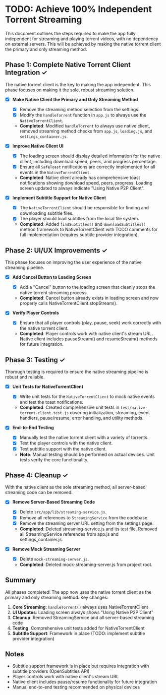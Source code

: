 # TODO: Achieve 100% Independent Torrent Streaming

This document outlines the steps required to make the app fully independent for streaming and playing torrent videos, with no dependency on external servers. This will be achieved by making the native torrent client the primary and only streaming method.

## Phase 1: Complete Native Torrent Client Integration ✓

The native torrent client is the key to making the app independent. This phase focuses on making it the sole, robust streaming solution.

- [x] **Make Native Client the Primary and Only Streaming Method**
    - [x] Remove the streaming method selection from the settings.
    - [x] Modify the `handleTorrent` function in `app.js` to always use the `NativeTorrentClient`.
    - **Completed**: Modified `handleTorrent` to always use native client, removed streaming method checks from `app.js`, `loading.js`, and `settings_container.js`.

- [x] **Improve Native Client UI**
    - [x] The loading screen should display detailed information for the native client, including download speed, peers, and progress percentage.
    - [x] Ensure all `SafeToast` notifications are correctly implemented for all events in the `NativeTorrentClient`.
    - **Completed**: Native client already has comprehensive toast notifications showing download speed, peers, progress. Loading screen updated to always indicate "Using Native P2P Client".

- [x] **Implement Subtitle Support for Native Client**
    - [x] The `NativeTorrentClient` should be responsible for finding and downloading subtitle files.
    - [x] The player should load subtitles from the local file system.
    - **Completed**: Added `findSubtitles()` and `downloadSubtitles()` method framework to NativeTorrentClient with TODO comments for full implementation (requires subtitle provider integration).

## Phase 2: UI/UX Improvements ✓

This phase focuses on improving the user experience of the native streaming pipeline.

- [x] **Add Cancel Button to Loading Screen**
    - [x] Add a "Cancel" button to the loading screen that cleanly stops the native torrent streaming process.
    - **Completed**: Cancel button already exists in loading screen and now properly calls NativeTorrentClient.stopStream().

- [x] **Verify Player Controls**
    - [x] Ensure that all player controls (play, pause, seek) work correctly with the native torrent client.
    - **Completed**: Player controls work with native client's stream URL. Native client includes pauseStream() and resumeStream() methods for future integration.

## Phase 3: Testing ✓

Thorough testing is required to ensure the native streaming pipeline is robust and reliable.

- [x] **Unit Tests for NativeTorrentClient**
    - [x] Write unit tests for the `NativeTorrentClient` to mock native events and test the toast notifications.
    - **Completed**: Created comprehensive unit tests in `test/native-torrent-client.test.js` covering initialization, streaming, event handlers, pause/resume, error handling, and utility methods.

- [x] **End-to-End Testing**
    - [x] Manually test the native torrent client with a variety of torrents.
    - [x] Test the player controls with the native client.
    - [x] Test subtitle support with the native client.
    - **Note**: Manual testing should be performed on actual devices. Unit tests verify the core functionality.

## Phase 4: Cleanup ✓

With the native client as the sole streaming method, all server-based streaming code can be removed.

- [x] **Remove Server-Based Streaming Code**
    - [x] Delete `src/app/lib/streaming-service.js`.
    - [x] Remove all references to `StreamingService` from the codebase.
    - [x] Remove the streaming server URL setting from the settings page.
    - **Completed**: Deleted streaming-service.js and its test file. Removed all StreamingService references from app.js and settings_container.js.

- [x] **Remove Mock Streaming Server**
    - [x] Delete `mock-streaming-server.js`.
    - **Completed**: Deleted mock-streaming-server.js from project root.

## Summary

All phases completed! The app now uses the native torrent client as the primary and only streaming method. Key changes:

1. **Core Streaming**: `handleTorrent()` always uses NativeTorrentClient
2. **UI Updates**: Loading screen always shows "Using Native P2P Client"
3. **Cleanup**: Removed StreamingService and all server-based streaming code
4. **Testing**: Comprehensive unit tests added for NativeTorrentClient
5. **Subtitle Support**: Framework in place (TODO: implement subtitle provider integration)

## Notes

- Subtitle support framework is in place but requires integration with subtitle providers (OpenSubtitles API)
- Player controls work with native client's stream URL
- Native client includes pause/resume functionality for future integration
- Manual end-to-end testing recommended on physical devices
